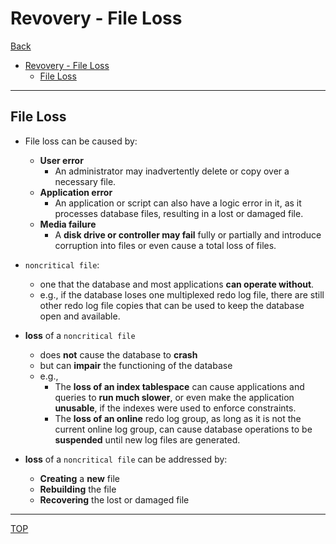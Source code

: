 # Revovery - File Loss

[Back](../../index.md)

- [Revovery - File Loss](#revovery---file-loss)
  - [File Loss](#file-loss)

---

## File Loss

- File loss can be caused by:

  - **User error**
    - An administrator may inadvertently delete or copy over a necessary file.
  - **Application error**
    - An application or script can also have a logic error in it, as it processes database files, resulting in a lost or damaged file.
  - **Media failure**
    - A **disk drive or controller may fail** fully or partially and introduce corruption into files or even cause a total loss of files.

- `noncritical file`:

  - one that the database and most applications **can operate without**.
  - e.g., if the database loses one multiplexed redo log file, there are still other redo log file copies that can be used to keep the database open and available.

- **loss** of a `noncritical file`

  - does **not** cause the database to **crash**
  - but can **impair** the functioning of the database
  - e.g.,
    - The **loss of an index tablespace** can cause applications and queries to **run much slower**, or even make the application **unusable**, if the indexes were used to enforce constraints.
    - The **loss of an online** redo log group, as long as it is not the current online log group, can
      cause database operations to be **suspended** until new log files are generated.

- **loss** of a `noncritical file` can be addressed by:
  - **Creating** a **new** file
  - **Rebuilding** the file
  - **Recovering** the lost or damaged file

---

[TOP](#revovery---file-loss)
